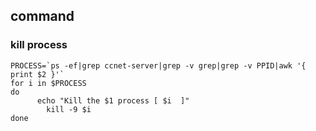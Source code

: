 ## command

### kill process
```
PROCESS=`ps -ef|grep ccnet-server|grep -v grep|grep -v PPID|awk '{ print $2 }'`
for i in $PROCESS
do
	  echo "Kill the $1 process [ $i  ]"
	    kill -9 $i
done
```

